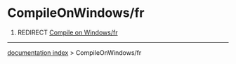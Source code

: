 # CompileOnWindows/fr
1.  REDIRECT [Compile on Windows/fr](Compile_on_Windows/fr.md)

---
[documentation index](../README.md) > CompileOnWindows/fr
